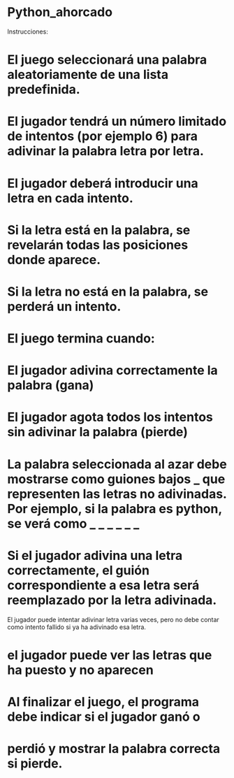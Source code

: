 # Python_ahorcado

Instrucciones:

# El juego seleccionará una palabra aleatoriamente de una lista predefinida.

# El jugador tendrá un número limitado de intentos (por ejemplo 6) para adivinar la palabra letra por letra.

# El jugador deberá introducir una letra en cada intento.

# Si la letra está en la palabra, se revelarán todas las posiciones donde aparece.

# Si la letra no está en la palabra, se perderá un intento.

# El juego termina cuando:

# El jugador adivina correctamente la palabra (gana)

# El jugador agota todos los intentos sin adivinar la palabra (pierde)

# La palabra seleccionada al azar debe mostrarse como guiones bajos _ que representen las letras no adivinadas. Por ejemplo, si la palabra es python, se verá como _ _ _ _ _ _

# Si el jugador adivina una letra correctamente, el guión correspondiente a esa letra será reemplazado por la letra adivinada.

El jugador puede intentar adivinar letra varias veces, pero no debe contar como intento fallido si ya ha adivinado esa letra.

# el jugador puede ver las letras que ha puesto y no aparecen

# Al finalizar el juego, el programa debe indicar si el jugador ganó o 
# perdió y mostrar la palabra correcta si pierde.